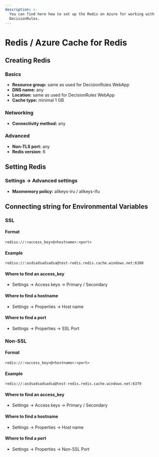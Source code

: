 ```yaml
---
description: >-
  You can find here how to set up the Redis on Azure for working with
  DecisionRules.
---
```


# Redis / Azure Cache for Redis

## Creating Redis

### Basics

* **Resource group:** same as used for DecisionRules WebApp
* **DNS name:** any
* **Location:** same as used for DecisionRules WebApp
* **Cache type:** minimal 1 GB

### Networking

* **Connectivity method:** any

### Advanced

* **Non-TLS port:** any
* **Redis version:** 6

## Setting Redis

### Settings -> Advanced settings

* **Maxmemory policy:** allkeys-lru / allkeys-lfu

## Connecting string for Environmental Variables

### SSL

#### Format

`rediss://:<access_key>@<hostname>:<port>`

#### Example

`rediss://:asdsadsadsadsa@test-redis.redis.cache.windows.net:6380`

#### Where to find an access\_key

* Settings -> Access keys -> Primary / Secondary

#### Where to find a hostname

* Settings -> Properties -> Host name

#### Where to find a port

* Settings -> Properties -> SSL Port

### Non-SSL

#### Format

`redis://:<access_key>@<hostname>:<port>`

#### Example

`redis://:asdsadsadsadsa@test-redis.redis.cache.windows.net:6379`

#### Where to find an access\_key

* Settings -> Access keys -> Primary / Secondary

#### Where to find a hostname

* Settings -> Properties -> Host name

#### Where to find a port

* Settings -> Properties -> Non-SSL Port





